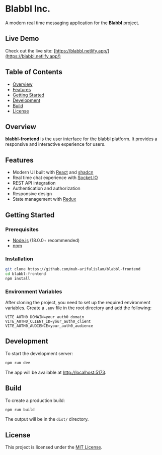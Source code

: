# Blabbl Inc.

A modern real time messaging application for the **Blabbl** project.

## Live Demo

Check out the live site: [https://blabbl.netlify.app/](https://blabbl.netlify.app/)

## Table of Contents

- [Overview](#overview)
- [Features](#features)
- [Getting Started](#getting-started)
- [Development](#development)
- [Build](#build)
- [License](#license)

## Overview

**blabbl-frontend** is the user interface for the blabbl platform. It provides a responsive and interactive experience for users.

## Features

- Modern UI built with [React](https://react.dev/) and [shadcn](https://ui.shadcn.com/)
- Real time chat experience with [Socket.IO](https://socket.io/)
- REST API integration
- Authentication and authorization
- Responsive design
- State management with [Redux](https://redux.js.org/)

## Getting Started

### Prerequisites

- [Node.js](https://nodejs.org/) (18.0.0+ recommended)
- [npm](https://www.npmjs.com/)

### Installation

```bash
git clone https://github.com/muh-arifulislam/blabbl-frontend
cd blabbl-frontend
npm install
```

### Environment Variables

After cloning the project, you need to set up the required environment variables. Create a `.env` file in the root directory and add the following:

```env
VITE_AUTH0_DOMAIN=your_auth0_domain
VITE_AUTH0_CLIENT_ID=your_auth0_client
VITE_AUTH0_AUDIENCE=your_auth0_audience
```

## Development

To start the development server:

```bash
npm run dev
```

The app will be available at [http://localhost:5173](http://localhost:5173).

## Build

To create a production build:

```bash
npm run build
```

The output will be in the `dist/` directory.

## License

This project is licensed under the [MIT License](LICENSE).
